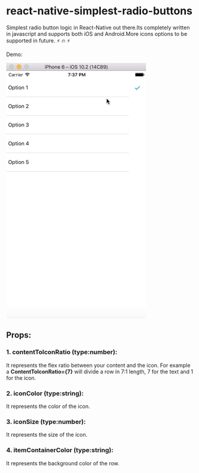 # react-native-simplest-radio-buttons
Simplest radio button logic in React-Native out there.Its completely written in javascript and supports both iOS and Android.More icons options to be supported in future. :zap: :fire: :zap:


Demo:

![Demo](/images/demo.gif)

## Props:

  ### 1. contentToIconRatio (type:number):
  It represents the flex ratio between your content and the icon. For example a **ContentToIconRatio={7}** will divide a row in 7:1 length, 7 for the text and 1 for the icon.

  ### 2. iconColor (type:string):
  It represents the color of the icon.

  ### 3. iconSize (type:number):
  It represents the size of the icon.

  ### 4. itemContainerColor (type:string):
  It represents the background color of the row.